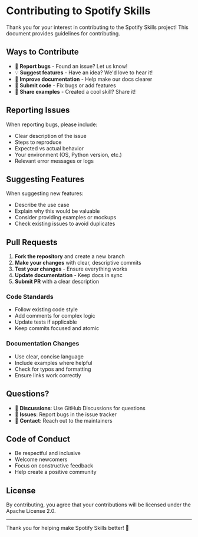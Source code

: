 # Contributing to Spotify Skills

Thank you for your interest in contributing to the Spotify Skills project! This document provides guidelines for contributing.

## Ways to Contribute

- 🐛 **Report bugs** - Found an issue? Let us know!
- 💡 **Suggest features** - Have an idea? We'd love to hear it!
- 📖 **Improve documentation** - Help make our docs clearer
- 🔧 **Submit code** - Fix bugs or add features
- 🎨 **Share examples** - Created a cool skill? Share it!

## Reporting Issues

When reporting bugs, please include:
- Clear description of the issue
- Steps to reproduce
- Expected vs actual behavior
- Your environment (OS, Python version, etc.)
- Relevant error messages or logs

## Suggesting Features

When suggesting new features:
- Describe the use case
- Explain why this would be valuable
- Consider providing examples or mockups
- Check existing issues to avoid duplicates

## Pull Requests

1. **Fork the repository** and create a new branch
2. **Make your changes** with clear, descriptive commits
3. **Test your changes** - Ensure everything works
4. **Update documentation** - Keep docs in sync
5. **Submit PR** with a clear description

### Code Standards

- Follow existing code style
- Add comments for complex logic
- Update tests if applicable
- Keep commits focused and atomic

### Documentation Changes

- Use clear, concise language
- Include examples where helpful
- Check for typos and formatting
- Ensure links work correctly

## Questions?

- 💬 **Discussions**: Use GitHub Discussions for questions
- 🐛 **Issues**: Report bugs in the issue tracker
- 📧 **Contact**: Reach out to the maintainers

## Code of Conduct

- Be respectful and inclusive
- Welcome newcomers
- Focus on constructive feedback
- Help create a positive community

## License

By contributing, you agree that your contributions will be licensed under the Apache License 2.0.

---

Thank you for helping make Spotify Skills better! 🎉
